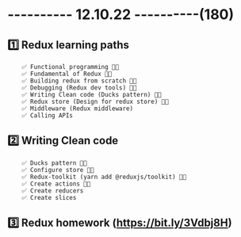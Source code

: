 # ---------- 12.10.22 ----------(180)

## 1️⃣ Redux learning paths

        ✅ Functional programming 👍🏻
        ✅ Fundamental of Redux 👍🏻
        ✅ Building redux from scratch 👍🏻
        ✅ Debugging (Redux dev tools) 👍🏻
        ✅ Writing Clean code (Ducks pattern) 👍🏻
        ✅ Redux store (Design for redux store) 👍🏻
        ✅ Middleware (Redux middleware)
        ✅ Calling APIs

## 2️⃣ Writing Clean code

        ✅ Ducks pattern 👍🏻
        ✅ Configure store 👍🏻
        ✅ Redux-toolkit (yarn add @reduxjs/toolkit) 👍🏻
        ✅ Create actions 👍🏻
        ✅ Create reducers
        ✅ Create slices

## 3️⃣ Redux homework (https://bit.ly/3Vdbj8H)

